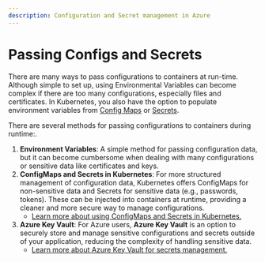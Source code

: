 ```yaml
---
description: Configuration and Secret management in Azure
---
```


# Passing Configs and Secrets

There are many ways to pass configurations to containers at run-time. Although simple to set up, using Environmental Variables can become complex if there are too many configurations, especially files and certificates. In Kubernetes, you also have the option to populate environment variables from [Config Maps](../../../kubernetes-overview/configs-and-secrets/mounting-config-as-files.md#creating-a-kubernetes-configmap) or [Secrets](../../../kubernetes-overview/configs-and-secrets/setting-kubernetes-secrets.md#setting-kubernetes-secrets).

There are several methods for passing configurations to containers during runtime:.

1. **Environment Variables**: A simple method for passing configuration data, but it can become cumbersome when dealing with many configurations or sensitive data like certificates and keys.
2. **ConfigMaps and Secrets in Kubernetes**: For more structured management of configuration data, Kubernetes offers ConfigMaps for non-sensitive data and Secrets for sensitive data (e.g., passwords, tokens). These can be injected into containers at runtime, providing a cleaner and more secure way to manage configurations.
   * [Learn more about using ConfigMaps and Secrets in Kubernetes.](../../../kubernetes-overview/configs-and-secrets/)
3. **Azure Key Vault**: For Azure users, **Azure Key Vault** is an option to securely store and manage sensitive configurations and secrets outside of your application, reducing the complexity of handling sensitive data.
   * [Learn more about Azure Key Vault for secrets management.](../key-vault.md)
